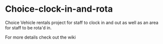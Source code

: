 # Choice-clock-in-and-rota
Choice Vehicle rentals project for staff to clock in and out as well as an area for staff to be rota'd in.

For more details check out the wiki
